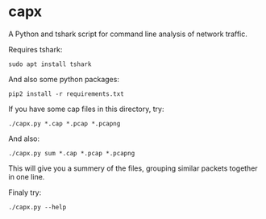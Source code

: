 # capx
A Python and tshark script for command line analysis of network traffic.

Requires tshark:
```
sudo apt install tshark
```
And also some python packages:
```
pip2 install -r requirements.txt
```

If you have some cap files in this directory, try:
```
./capx.py *.cap *.pcap *.pcapng
```

And also:
```
./capx.py sum *.cap *.pcap *.pcapng
```
This will give you a summery of the files, grouping similar packets together in one line.

Finaly try:
```
./capx.py --help
```
